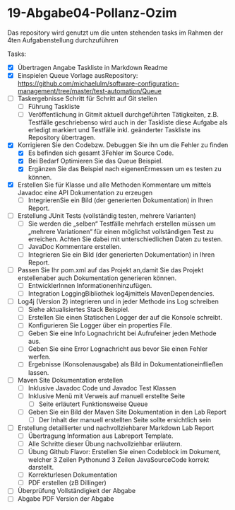 ﻿# 19-Abgabe04-Pollanz-Ozim

Das repository wird genutzt um die unten stehenden tasks im Rahmen der 4ten Aufgabenstellung durchzuführen

Tasks:
- [x] Übertragen Angabe Taskliste in Markdown Readme
- [x] Einspielen  Queue Vorlage ausRepository: https://github.com/michaelulm/software-configuration-management/tree/master/test-automation/Queue
- [ ] Taskergebnisse Schritt für Schritt auf Git stellen
  - [ ] Führung Taskliste
  - [ ] Veröffentlichung  in  Gitmit  aktuell  durchgeführten  Tätigkeiten,  z.B.  Testfälle geschriebenso wird auch in der Taskliste diese Aufgabe als erledigt markiert und Testfälle inkl. geänderter Taskliste ins Repository übertragen.
- [x] Korrigieren Sie den Codebzw. Debuggen Sie ihn um die Fehler zu finden
  - [x] Es befinden sich gesamt 3Fehler im Source Code.
  - [x] Bei Bedarf Optimieren Sie das Queue Beispiel.
  - [x] Ergänzen Sie das Beispiel nach eigenenErmessen um es testen zu können.
- [x] Erstellen  Sie  für  Klasse  und  alle  Methoden  Kommentare  um  mittels  Javadoc  eine  API Dokumentation zu erzeugen
  - [ ] IntegrierenSie ein Bild (der generierten Dokumentation) in Ihren Report.
- [ ] Erstellung JUnit Tests (vollständig testen, mehrere Varianten)
  - [ ] Sie   werden die „selben“ Testfälle   mehrfach   erstellen   müssen   um „mehrere Variationen“ für einen möglichst vollständigen  Test zu  erreichen. Achten  Sie dabei mit unterschiedlichen Daten zu testen.
  - [ ] JavaDoc Kommentare erstellen.
  - [ ] Integrieren Sie ein Bild (der generierten Dokumentation) in Ihren Report.
- [ ] Passen  Sie  Ihr  pom.xml  auf  das  Projekt  an,damit Sie  das  Projekt erstellenaber  auch Dokumentation generieren können.
  - [ ] EntwicklerInnen Informationenhinzufügen.
  - [ ] Integration LoggingBibliothek log4jmittels MavenDependencies.
- [ ] Log4j (Version 2) integrieren und in jeder Methode ins Log schreiben
  - [ ] Siehe aktualisiertes Stack Beispiel.
  - [ ] Erstellen Sie einen Statischen Logger der auf die Konsole schreibt.
  - [ ] Konfigurieren Sie Logger über ein properties File.
  - [ ] Geben Sie eine Info Lognachricht bei Aufrufeiner jeden Methode aus.
  - [ ] Geben Sie eine Error Lognachricht aus bevor Sie einen Fehler werfen.
  - [ ] Ergebnisse (Konsolenausgabe) als Bild in Dokumentationeinfließen lassen.
- [ ] Maven Site Dokumentation erstellen
  - [ ] Inklusive Javadoc Code und Javadoc Test Klassen
  - [ ] Inklusive Menü mit Verweis auf manuell erstellte Seite
    - [ ] Seite erläutert Funktionsweise Queue
  - [ ] Geben Sie ein Bild der Maven Site Dokumentation in den Lab Report
    - [ ] Der Inhalt der manuell erstellten Seite sollte ersichtlich sein
- [ ] Erstellung detaillierter und nachvollziehbarer Markdown Lab Report
  - [ ] Übertragung Information aus Labreport Template.
  - [ ] Alle Schritte dieser Übung nachvollziehbar erläutern.
  - [ ] Übung  Github  Flavor: Erstellen  Sie  einen  Codeblock  im  Dokument,  welcher  3 Zeilen Pythonund 3 Zeilen JavaSourceCode korrekt darstellt.
  - [ ] Korrekturlesen Dokumentation
  - [ ] PDF erstellen (zB Dillinger)
- [ ] Überprüfung Vollständigkeit der Abgabe
- [ ] Abgabe PDF Version der Abgabe
